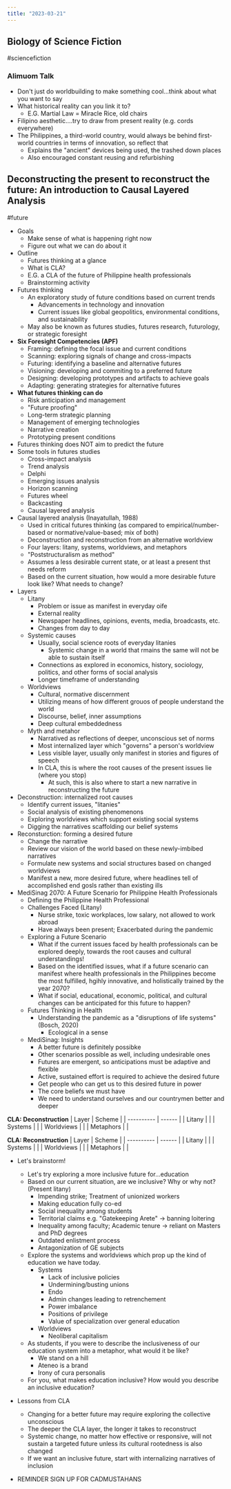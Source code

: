 ```yaml
---
title: "2023-03-21"
---
```

## Biology of Science Fiction
#sciencefiction 
### Alimuom Talk
- Don't just do worldbuilding to make something cool...think about what you want to say
- What historical reality can you link it to?
	- E.G. Martial Law = Miracle Rice, old chairs
- Filipino aesthetic....try to draw from present reality (e.g. cords everywhere)
- The Philippines, a third-world country, would always be behind first-world countries in terms of innovation, so reflect that
	- Explains the "ancient" devices being used, the trashed down places
	- Also encouraged constant reusing and refurbishing

## Deconstructing the present to reconstruct the future: An introduction to Causal Layered Analysis
#future 
- Goals
	- Make sense of what is happening right now
	- Figure out what we can do about it
- Outline
	- Futures thinking at a glance
	- What is CLA?
	- E.G. a CLA of the future of Philippine health professionals
	- Brainstorming activity
- Futures thinking
	- An exploratory study of future conditions based on current trends
		- Advancements in technology and innovation
		- Current issues like global geopolitics, environmental conditions, and sustainability
	- May also be known as futures studies, futures research, futurology, or strategic foresight
- **Six Foresight Competencies (APF)**
	- Framing: defining the focal issue and current conditions
	- Scanning: exploring signals of change and cross-impacts
	- Futuring: identifying a baseline and alternative futures
	- Visioning: developing and commiting to a preferred future
	- Designing: developing prototypes and artifacts to achieve goals
	- Adapting: generating strategies for alternative futures
- **What futures thinking can do**
	- Risk anticipation and management
	- "Future proofing"
	- Long-term strategic planning
	- Management of emerging technologies
	- Narrative creation
	- Prototyping present conditions
- Futures thinking does NOT aim to predict the future
- Some tools in futures studies
	- Cross-impact analysis
	- Trend analysis
	- Delphi
	- Emerging issues analysis
	- Horizon scanning
	- Futures wheel
	- Backcasting
	- Causal layered analysis
- Causal layered analysis (Inayatullah, 1988)
	- Used in critical futures thinking (as compared to empirical/number-based or normative/value-based; mix of both)
	- Deconstruction and reconstruction from an alternative worldview
	- Four layers: litany, systems, worldviews, and metaphors
	- "Poststructuralism as method"
	- Assumes a less desirable current state, or at least a present thst needs reform
	- Based on the current situation, how would a more desirable future look like? What needs to change?
- Layers
	- Litany
		- Problem or issue as manifest in everyday oife
		- External reality
		- Newspaper headlines, opinions, events, media, broadcasts, etc.
		- Changes from day to day
	- Systemic causes
		- Usually, social science roots of everyday litanies
			- Systemic change in a world that rmains the same will not be able to sustain itself
		- Connections as explored in economics, history, sociology, politics, and other forms of social analysis
		- Longer timeframe of understanding
	- Worldviews
		- Cultural, normative discernment
		- Utilizing means of how different grouos of people understand the world
		- Discourse, belief, inner assumptions
		- Deep cultural embeddedness
	- Myth and metahor
		- Narratived as reflections of deeper, unconscious set of norms
		- Most internalized layer which "governs" a person's worldview
		- Less visible layer, usually only manifest in stories and figures of speech
		- In CLA, this is where the root causes of the present issues lie (where you stop)
			- At such, this is also where to start a new narrative in reconstructing the future
- Deconstruction: internalized root causes
	- Identify current issues, "litanies"
	- Social analysis of existing phenomenons
	- Exploring worldviews which support existing social systems
	- Digging the narratives scaffolding our belief systems
- Reconsturction: forming a desired future
	- Change the narrative
	- Review our vision of the world based on these newly-imbibed narratives
	- Formulate new systems and social structures based on changed worldviews
	- Manifest a new, more desired future, where headlines tell of accomplished end gosls rather than existing ills
- MediSinag 2070: A Future Scenario for Philippine Health Professionals
	- Defining the Philippine Health Professional
	- Challenges Faced (Litany)
		- Nurse strike, toxic workplaces, low salary, not allowed to work abroad
		- Have always been present; Exacerbated during the pandemic
	- Exploring a Future Scenario
		- What if the current issues faced by health professionals can be explored deeply, towards the root causes and cultural understandings!
		- Based on the identified issues, what if a future scenario can manifest where health professionals in the Philippines become the most fulfilled, hgihly innovative, and holistically trained by the year 2070?
		- What if social, educational, economic, political, and cultural changes can be anticipated for this future to happen?
	- Futures Thinking in Health
		- Understanding the pandemic as a "disruptions of life systems" (Bosch, 2020)
			- Ecological in a sense
	- MediSinag: Insights
		- A better future is definitely possibke
		- Other scenarios possible as well, including undesirable ones
		- Futures are emergent, so anticipations must be adaptive and flexible
		- Active, sustained effort is required to achieve the desired future
		- Get people who can get us to this desired future in power
		- The core beliefs we must have
		- We need to understand ourselves and our countrymen better and deeper

**CLA: Deconstruction**
| Layer      | Scheme |
| ---------- | ------ |
| Litany     |        |
| Systems    |        |
| Worldviews |        |
| Metaphors  |        |

**CLA: Reconstruction**
| Layer      | Scheme |
| ---------- | ------ |
| Litany     |        |
| Systems    |        |
| Worldviews |        |
| Metaphors  |        |

- Let's brainstorm!
	- Let's try exploring a more inclusive future for...education
	- Based on our current situation, are we inclusive? Why or why not? (Present litany)
		- Impending strike; Treatment of unionized workers
		- Making education fully co-ed
		- Social inequality among students
		- Territorial claims e.g. "Gatekeeping Arete" -> banning loitering
		- Inequality among faculty; Academic tenure -> reliant on Masters and PhD degrees
		- Outdated enlistment process
		- Antagonization of GE subjects
	- Explore the systems and worldviews which prop up the kind of education we have today. 
		- Systems
			- Lack of inclusive policies
			- Undermining/busting unions
			- Endo
			- Admin changes leading to retrenchement
			- Power imbalance
			- Positions of privilege
			- Value of specialization over general education
		- Worldviews
			- Neoliberal capitalism
	- As students, if you were to describe the inclusiveness of our education system into a metaphor, what would it be like?
		- We stand on a hill
		- Ateneo is a brand
		- Irony of cura personalis
	- For you, what makes education inclusive? How would you describe an inclusive education?
- Lessons from CLA
	- Changing for a better future may require exploring the collective unconscious
	- The deeper the CLA layer, the longer it takes to reconstruct
	- Systemic change, no matter how effective or responsive, will not sustain a targeted future unless its cultural rootedness is also changed
	- If we want an inclusive future, start with internalizing narratives of inclusion

- REMINDER SIGN UP FOR CADMUSTAHANS 